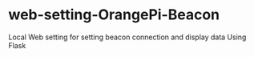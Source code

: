 # web-setting-OrangePi-Beacon
Local Web setting for setting beacon connection and display data Using Flask

